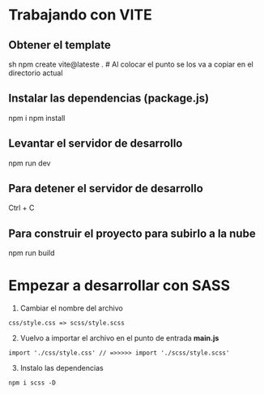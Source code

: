 # Trabajando con VITE

## Obtener el template

sh 
npm create vite@lateste . # Al colocar el punto se los va a copiar en el directorio actual

## Instalar las dependencias (package.js)

npm i
npm install

## Levantar el servidor de desarrollo

npm run dev

## Para detener el servidor de desarrollo

Ctrl + C

## Para construir el proyecto para subirlo a la nube

npm run build


# Empezar  a desarrollar con SASS
1. Cambiar el nombre del archivo

```
css/style.css => scss/style.scss
```

2. Vuelvo a importar el archivo en el punto de entrada **main.js**

```
import './css/style.css' // =>>>>> import './scss/style.scss'
```

3. Instalo las dependencias

```
npm i scss -D
```